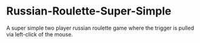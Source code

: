 # Russian-Roulette-Super-Simple
A super simple two player russian roulette game where the trigger is pulled via left-click of the mouse. 
